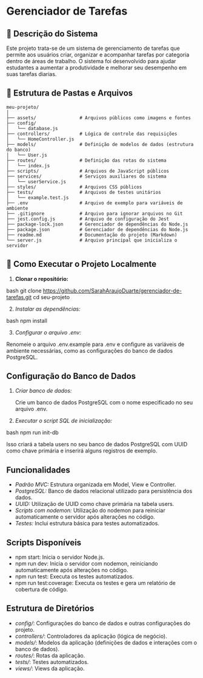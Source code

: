 # Gerenciador de Tarefas

## 📝 Descrição do Sistema

Este projeto trata-se de um sistema de gerenciamento de tarefas que permite aos usuários criar, organizar e acompanhar tarefas por categoria dentro de áreas de trabalho. O sistema foi desenvolvido para ajudar estudantes a aumentar a produtividade e melhorar seu desempenho em suas tarefas diarias. 

## 📁 Estrutura de Pastas e Arquivos
```
meu-projeto/
│
├── assets/                # Arquivos públicos como imagens e fontes
├── config/                
│   └── database.js
├── controllers/           # Lógica de controle das requisições
│   └── HomeController.js
├── models/                # Definição de modelos de dados (estrutura do banco)
│   └── User.js
├── routes/                # Definição das rotas do sistema
│   └── index.js
├── scripts/               # Arquivos de JavaScript públicos
├── services/              # Serviços auxiliares do sistema
│   └── userService.js
├── styles/                # Arquivos CSS públicos
├── tests/                 # Arquivos de testes unitários
│   └── example.test.js
├── .env                   # Arquivo de exemplo para variáveis de ambiente
├── .gitignore             # Arquivo para ignorar arquivos no Git
├── jest.config.js         # Arquivo de configuração do Jest
├── package-lock.json      # Gerenciador de dependências do Node.js
├── package.json           # Gerenciador de dependências do Node.js
├── readme.md              # Documentação do projeto (Markdown)
└── server.js              # Arquivo principal que inicializa o servidor
```

## 🚀 Como Executar o Projeto Localmente

1. **Clonar o repositório:**

bash
   git clone https://github.com/SarahAraujoDuarte/gerenciador-de-tarefas.git
   cd seu-projeto


2. *Instalar as dependências:*
    
bash
npm install

    
3. *Configurar o arquivo .env:*
    
Renomeie o arquivo .env.example para .env e configure as variáveis de ambiente necessárias, como as configurações do banco de dados PostgreSQL.
    

Configuração do Banco de Dados
------------------------------

1. *Criar banco de dados:*
    
    Crie um banco de dados PostgreSQL com o nome especificado no seu arquivo .env.
    
2. *Executar o script SQL de inicialização:*
    
bash
npm run init-db

    
Isso criará a tabela users no seu banco de dados PostgreSQL com UUID como chave primária e inserirá alguns registros de exemplo.
    

Funcionalidades
---------------

* *Padrão MVC:* Estrutura organizada em Model, View e Controller.
* *PostgreSQL:* Banco de dados relacional utilizado para persistência dos dados.
* *UUID:* Utilização de UUID como chave primária na tabela users.
* *Scripts com nodemon:* Utilização do nodemon para reiniciar automaticamente o servidor após alterações no código.
* *Testes:* Inclui estrutura básica para testes automatizados.

Scripts Disponíveis
-------------------

* npm start: Inicia o servidor Node.js.
* npm run dev: Inicia o servidor com nodemon, reiniciando automaticamente após alterações no código.
* npm run test: Executa os testes automatizados.
* npm run test:coverage: Executa os testes e gera um relatório de cobertura de código.

Estrutura de Diretórios
-----------------------

* *config/*: Configurações do banco de dados e outras configurações do projeto.
* *controllers/*: Controladores da aplicação (lógica de negócio).
* *models/*: Modelos da aplicação (definições de dados e interações com o banco de dados).
* *routes/*: Rotas da aplicação.
* *tests/*: Testes automatizados.
* *views/*: Views da aplicação.

